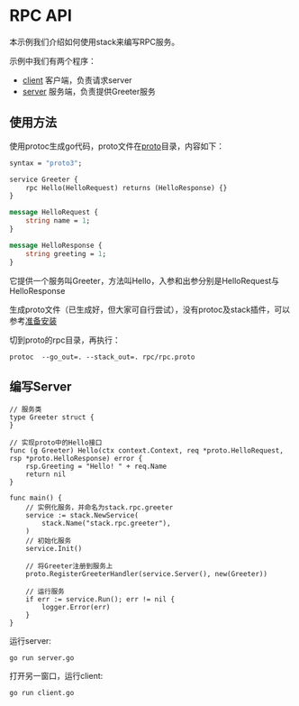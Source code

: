 # RPC API

本示例我们介绍如何使用stack来编写RPC服务。

示例中我们有两个程序：

- [client](./client.go) 客户端，负责请求server
- [server](./server.go) 服务端，负责提供Greeter服务

## 使用方法

使用protoc生成go代码，proto文件在[proto](../../proto/service/rpc)目录，内容如下：

```proto
syntax = "proto3";

service Greeter {
    rpc Hello(HelloRequest) returns (HelloResponse) {}
}

message HelloRequest {
    string name = 1;
}

message HelloResponse {
    string greeting = 1;
}
```

它提供一个服务叫Greeter，方法叫Hello，入参和出参分别是HelloRequest与HelloResponse

生成proto文件（已生成好，但大家可自行尝试），没有protoc及stack插件，可以参考[准备安装](http://microhq.cn/docs/stack/prepare-env-cn)

切到proto的rpc目录，再执行：

```
protoc  --go_out=. --stack_out=. rpc/rpc.proto
```

## 编写Server

```golang
// 服务类
type Greeter struct {
}

// 实现proto中的Hello接口
func (g Greeter) Hello(ctx context.Context, req *proto.HelloRequest, rsp *proto.HelloResponse) error {
	rsp.Greeting = "Hello! " + req.Name
	return nil
}

func main() {
    // 实例化服务，并命名为stack.rpc.greeter
	service := stack.NewService(
		stack.Name("stack.rpc.greeter"),
	)
    // 初始化服务
	service.Init()

	// 将Greeter注册到服务上
	proto.RegisterGreeterHandler(service.Server(), new(Greeter))

    // 运行服务
	if err := service.Run(); err != nil {
		logger.Error(err)
	}
}
```

运行server:

```
go run server.go
```

打开另一窗口，运行client:

```
go run client.go
```

